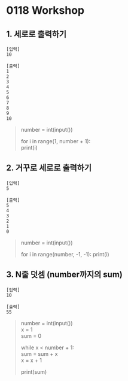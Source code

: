 # 0118 Workshop
## 1. 세로로 출력하기 
    [입력]
    10

    [출력]
    1
    2
    3
    4
    5
    6
    7
    8
    9
    10

> number = int(input())
>
> for i in range(1, number + 1):  
>     print(i)

## 2. 거꾸로 세로로 출력하기
    [입력]
    5

    [출력]
    5
    4
    3
    2
    1
    0
    
> number = int(input())
>
> for i in range(number, -1, -1):
>     print(i)

## 3. N줄 덧셈 (number까지의 sum)
    [입력]
    10

    [출력]
    55

> number = int(input())  
> x = 1  
> sum = 0  
>   
> while x < number + 1:  
>     sum = sum + x  
>     x = x + 1  
>   
> print(sum)